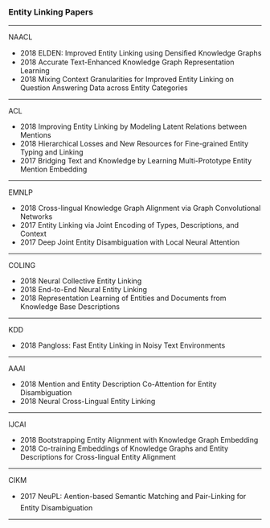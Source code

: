 ### Entity Linking Papers
*****

NAACL
+ 2018 ELDEN: Improved Entity Linking using Densiﬁed Knowledge Graphs  
+ 2018 Accurate Text-Enhanced Knowledge Graph Representation Learning
+ 2018 Mixing Context Granularities for Improved Entity Linking on Question Answering Data across Entity Categories
*****

ACL
+ 2018 Improving Entity Linking by Modeling Latent Relations between Mentions
+ 2018 Hierarchical Losses and New Resources for Fine-grained Entity Typing and Linking
+ 2017 Bridging Text and Knowledge by Learning Multi-Prototype Entity Mention Embedding
*****


EMNLP
+ 2018 Cross-lingual Knowledge Graph Alignment via Graph Convolutional Networks
+ 2017 Entity Linking via Joint Encoding of Types, Descriptions, and Context 
+ 2017 Deep Joint Entity Disambiguation with Local Neural Attention
*****


COLING
+ 2018 Neural Collective Entity Linking
+ 2018 End-to-End Neural Entity Linking
+ 2018 Representation Learning of Entities and Documents from Knowledge Base Descriptions
*****

KDD 
+ 2018 Pangloss: Fast Entity Linking in Noisy Text Environments
*****

AAAI
+ 2018 Mention and Entity Description Co-Attention for Entity Disambiguation
+ 2018 Neural Cross-Lingual Entity Linking
*****

IJCAI 
+ 2018 Bootstrapping Entity Alignment with Knowledge Graph Embedding
+ 2018 Co-training Embeddings of Knowledge Graphs and Entity Descriptions for Cross-lingual Entity Alignment
******

CIKM
+ 2017 NeuPL: Aention-based Semantic Matching and Pair-Linking for Entity Disambiguation
*****